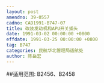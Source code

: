 ```yaml
---
layout: post
amendno: 39-0557
cadno: CAD1991-B747-07
title: 改装发动机和APU开关插头
date: 1991-03-02 00:00:00 +0800
effdate: 1991-03-25 00:00:00 +0800
tag: B747
categories: 民航华北管理局适航处
author: 陈岳宏
---
```


##适用范围:
B2456、B2458

